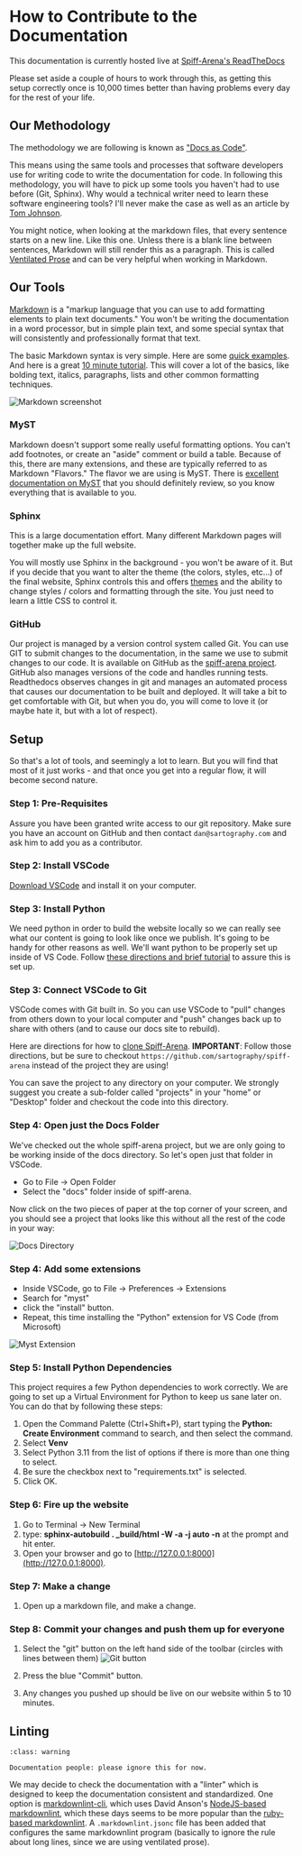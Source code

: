 # How to Contribute to the Documentation

This documentation is currently hosted live at [Spiff-Arena's ReadTheDocs](https://spiff-arena.readthedocs.io/en/latest/)

Please set aside a couple of hours to work through this, as getting this setup correctly once is 10,000 times better than having problems every day for the rest of your life.

## Our Methodology 

The methodology we are following is known as ["Docs as Code"](https://www.writethedocs.org/guide/docs-as-code/).

This means using the same tools and processes that software developers use for writing code to write the documentation for code.
In following this methodology, you will have to pick up some tools you haven't had to use before (Git, Sphinx).
Why would a technical writer need to learn these software engineering tools?
I'll never make the case as well as an article by [Tom Johnson](https://idratherbewriting.com/trends/trends-to-follow-or-forget-docs-as-code.html).

You might notice, when looking at the markdown files, that every sentence starts on a new line.
Like this one.
Unless there is a blank line between sentences, Markdown will still render this as a paragraph.
This is called [Ventilated Prose](https://vanemden.wordpress.com/2009/01/01/ventilated-prose/) and can be very helpful when working in Markdown.


## Our Tools

[Markdown](https://www.markdownguide.org/getting-started/) is a "markup language that you can use to add formatting elements to plain text documents."
You won't be writing the documentation in a word processor, but in simple plain text, and some special syntax that will consistently and professionally format that text.  

The basic Markdown syntax is very simple.
Here are some [quick examples](https://commonmark.org/help/). And here is a great [10 minute tutorial](https://commonmark.org/help/tutorial/).
This will cover a lot of the basics, like bolding text, italics, paragraphs, lists and other common formatting techniques.

![Markdown screenshot](./images/markdown.png "Markdown example")

### MyST

Markdown doesn't support some really useful formatting options.
You can't add footnotes, or create an "aside" comment or build a table.
Because of this, there are many extensions, and these are typically referred to as Markdown "Flavors."
The flavor we are using is MyST.
There is [excellent documentation on MyST](https://myst-parser.readthedocs.io/en/v0.13.5/using/syntax.html) that you should definitely review, so you know everything that is available to you.


### Sphinx

This is a large documentation effort.
Many different Markdown pages will together make up the full website.

You will mostly use Sphinx in the background - you won't be aware of it.
But if you decide that you want to alter the theme (the colors, styles, etc...) of the final website, Sphinx controls this and offers [themes](https://sphinx-themes.org/) and the ability to change styles / colors and formatting through the site.
You just need to learn a little CSS to control it.


### GitHub

Our project is managed by a version control system called Git.
You can use GIT to submit changes to the documentation, in the same we use to submit changes to our code.
It is available on GitHub as the [spiff-arena project](https://github.com/sartography/spiff-arena).
GitHub also manages versions of the code and handles running tests.
Readthedocs observes changes in git and manages an automated process that causes our documentation to be built and deployed.
It will take a bit to get comfortable with Git, but when you do, you will come to love it (or maybe hate it, but with a lot of respect).

## Setup

So that's a lot of tools, and seemingly a lot to learn.
But you will find that most of it just works - and that once you get into a regular flow, it will become second nature.


### Step 1:  Pre-Requisites

Assure you have been granted write access to our git repository.
Make sure you have an account on GitHub and then contact `dan@sartography.com` and ask him to add you as a contributor.


### Step 2:  Install VSCode

[Download VSCode](https://code.visualstudio.com/) and install it on your computer.

### Step 3: Install Python 

We need python in order to build the website locally so we can really see what our content is going to look like once we publish.
It's going to be handy for other reasons as well.
We'll want python to be properly set up inside of VS Code.
Follow [these directions and brief tutorial](https://code.visualstudio.com/docs/python/python-tutorial) to assure this is set up.


### Step 3: Connect VSCode to Git

VSCode comes with Git built in.
So you can use VSCode to "pull" changes from others down to your local computer and "push" changes back up to share with others (and to cause our docs site to rebuild).

Here are directions for how to [clone Spiff-Arena](https://learn.microsoft.com/en-us/azure/developer/javascript/how-to/with-visual-studio-code/clone-github-repository?tabs=create-repo-command-palette%2Cinitialize-repo-activity-bar%2Ccreate-branch-command-palette%2Ccommit-changes-command-palette%2Cpush-command-palette#clone-repository).
**IMPORTANT**: Follow those directions, but be sure to checkout `https://github.com/sartography/spiff-arena` instead of the project they are using!

You can save the project to any directory on your computer.
We strongly suggest you create a sub-folder called "projects" in your "home" or "Desktop" folder and checkout the code into this directory.  

### Step 4: Open just the Docs Folder

We've checked out the whole spiff-arena project, but we are only going to be working inside of the docs directory.
So let's open just that folder in VSCode.

* Go to File -> Open Folder 
* Select the "docs" folder inside of spiff-arena.

Now click on the two pieces of paper at the top corner of your screen, and you should see a project that looks like this without all the rest of the code in your way:

![Docs Directory](./images/docs_dir.png "Docs Directory")


### Step 4: Add some extensions

* Inside VSCode, go to File -> Preferences -> Extensions
* Search for "myst"
* click the "install" button.
* Repeat, this time installing the "Python" extension for VS Code (from Microsoft)

![Myst Extension](./images/myst.png "Search or MyST in extensions")


### Step 5: Install Python Dependencies

This project requires a few Python dependencies to work correctly.
We are going to set up a Virtual Environment for Python to keep us sane later on.
You can do that by following these steps:

1. Open the Command Palette (Ctrl+Shift+P), start typing the **Python: Create Environment** command to search, and then select the command. 
1. Select **Venv**
1. Select Python 3.11 from the list of options if there is more than one thing to select.
1. Be sure the checkbox next to "requirements.txt" is selected.
1. Click OK.

### Step 6: Fire up the website

1. Go to Terminal ->  New Terminal
1. type:  **sphinx-autobuild . _build/html  -W -a -j auto -n** at the prompt and hit enter.
1. Open your browser and go to [http://127.0.0.1:8000](http://127.0.0.1:8000).


### Step 7:  Make a change 

1. Open up a markdown file, and make a change. 

### Step 8:  Commit your changes and push them up for everyone

1. Select the "git" button on the left hand side of the toolbar (circles with lines between them) ![Git button](./images/git.png "Git button") 

2. Press the blue "Commit" button.

3. Any changes you pushed up should be live on our website within 5 to 10 minutes.

## Linting

```{admonition} Linting is just an idea
:class: warning

Documentation people: please ignore this for now.
```

We may decide to check the documentation with a "linter" which is designed to keep the documentation consistent and standardized.
One option is [markdownlint-cli](https://github.com/igorshubovych/markdownlint-cli), which uses David Anson's [NodeJS-based markdownlint](https://github.com/DavidAnson/markdownlint), which these days seems to be more popular than the [ruby-based markdownlint](https://github.com/markdownlint/markdownlint).
A `.markdownlint.jsonc` file has been added that configures the same markdownlint program (basically to ignore the rule about long lines, since we are using ventilated prose).
